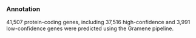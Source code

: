 ### Annotation
41,507 protein-coding genes, including 37,516 high-confidence and 3,991 low-confidence genes were predicted using the Gramene pipeline.
